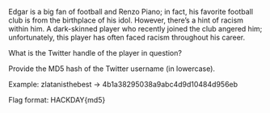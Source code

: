 Edgar is a big fan of football and Renzo Piano; in fact, his favorite football club is from the birthplace of his idol. However, there’s a hint of racism within him. A dark-skinned player who recently joined the club angered him; unfortunately, this player has often faced racism throughout his career. 

What is the Twitter handle of the player in question?  

Provide the MD5 hash of the Twitter username (in lowercase).  

Example: zlatanisthebest -> 4b1a38295038a9abc4d9d10484d956eb

Flag format: HACKDAY{md5}